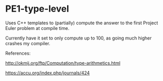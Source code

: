 # PE1-type-level
Uses C++ templates to (partially) compute the answer to the first Project Euler problem at compile time.

Currently have it set to only compute up to 100, as going much higher crashes my compiler.


References:

http://okmij.org/ftp/Computation/type-arithmetics.html

https://accu.org/index.php/journals/424
